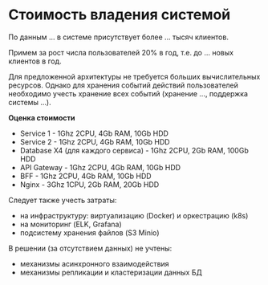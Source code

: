 # Стоимость владения системой

По данным ... в системе присутствует более ... тысяч клиентов.

Примем за рост числа пользователей 20% в год, т.е. до ... новых клиентов в год.

Для предложенной архитектуры не требуется больших вычислительных ресурсов.
Однако для хранения событий действий пользователей необходимо учесть хранение всех событий (хранение ..., поддержка системы ...).

**Оценка стоимости**
- Service 1 - 1Ghz 2CPU, 4Gb RAM, 10Gb HDD
- Service 2 - 1Ghz 2CPU, 4Gb RAM, 10Gb HDD
- Database X4 (для каждого сервиса) - 1Ghz 2CPU, 2Gb RAM, 100Gb HDD
- API Gateway - 1Ghz 2CPU, 4Gb RAM, 10Gb HDD
- BFF - 1Ghz 2CPU, 4Gb RAM, 10Gb HDD
- Nginx - 3Ghz 1CPU, 2Gb RAM, 20Gb HDD

Следует также учесть затраты:
- на инфраструктуру: виртуализацию (Docker) и оркестрацию (k8s)
- на мониторинг (ELK, Grafana)
- подсистему хранения файлов (S3 Minio)

В решении (за отсутствием данных) не учтены:
- механизмы асинхронного взаимодействия
- механизмы репликации и кластеризации данных БД